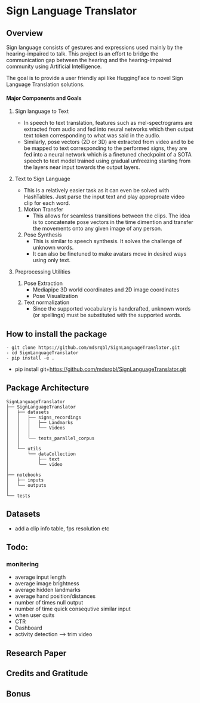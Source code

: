 # Sign Language Translator

## Overview
Sign language consists of gestures and expressions used mainly by the hearing-impaired to talk. This project is an effort to bridge the communication gap between the hearing and the hearing-impaired community using Artificial Intelligence.

The goal is to provide a user friendly api like HuggingFace to novel Sign Language Translation solutions.

#### Major Components and Goals ####
1. Sign language to Text
    - In speech to text translation, features such as mel-spectrograms are extracted from audio and fed into neural networks which then output text token corresponding to what was said in the audio.
    - Similarly, pose vectors (2D or 3D) are extracted from video and to be be mapped to text corresponding to the performed signs, they are fed into a neural network which is a finetuned checkpoint of a SOTA speech to text model trained using gradual unfreezing starting from the layers near input towards the output layers.

2. Text to Sign Language
    - This is a relatively easier task as it can even be solved with HashTables. Just parse the input text and play approproate video clip for each word.

    1. Motion Transfer
        - This allows for seamless transitions between the clips. The idea is to concatenate pose vectors in the time dimention and transfer the movements onto any given image of any person.
    2. Pose Synthesis
        - This is similar to speech synthesis. It solves the challenge of unknown words.
        - It can also be finetuned to make avatars move in desired ways using only text.

3. Preprocessing Utilities
    1. Pose Extraction
        - Mediapipe 3D world coordinates and 2D image coordinates
        - Pose Visualization
    2. Text normalization
        - Since the supported vocabulary is handcrafted, unknown words (or spellings) must be substituted with the supported words.

## How to install the package
    - git clone https://github.com/mdsrqbl/SignLanguageTranslator.git
    - cd SignLanguageTranslator
    - pip install -e .

- pip install git+https://github.com/mdsrqbl/SignLanguageTranslator.git

## Package Architecture
    SignLanguageTranslator
    ├── SignLanguageTranslator
    │   ├── datasets
    │   │   ├── signs_recordings
    │   │   │   ├── Landmarks
    │   │   │   └── Videos
    │   │   │
    │   │   └── texts_parallel_corpus
    │   │
    │   └── utils
    │       └── dataCollection
    │           ├── text
    │           └── video
    │
    ├── notebooks
    │   ├── inputs
    │   └── outputs
    │
    └── tests

## Datasets
 - add a clip info table, fps resolution etc

## Todo:
### monitering
- average input length
- average image brightness
- average hidden landmarks
- average hand position/distances
- number of times null output
- number of time quick consequtive similar input
- when user quits
- CTR
- Dashboard
- activity detection --> trim video
## Research Paper

## Credits and Gratitude


## Bonus